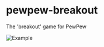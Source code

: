 # pewpew-breakout
The 'breakout' game for PewPew

![Example](https://user-images.githubusercontent.com/7399295/62426983-494f9480-b6ec-11e9-8844-6d997791ad4b.gif)
